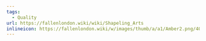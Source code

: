 ```yaml
---
tags:
  - Quality
url: https://fallenlondon.wiki/wiki/Shapeling_Arts
inlineicon: https://fallenlondon.wiki/w/images/thumb/a/a1/Amber2.png/40px-Amber2.png
---
```

